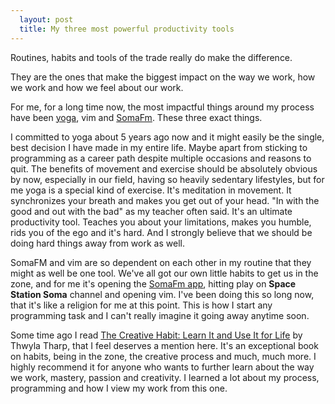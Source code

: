 ```yaml
---
  layout: post
  title: My three most powerful productivity tools
---
```


Routines, habits and tools of the trade really do make the difference.

They are the ones that make the biggest impact on the way we work, how we work and how we feel about our work.

For me, for a long time now, the most impactful things around my process have been <a href="https://en.wikipedia.org/wiki/Ashtanga_vinyasa_yoga">yoga</a>, vim and <a href="http://somafm.com/">SomaFm</a>. These three exact things.

I committed to yoga about 5 years ago now and it might easily be the single, best decision I have made in my entire life. Maybe apart from sticking to programming as a career path despite multiple occasions and reasons to quit. The benefits of movement and exercise should be absolutely obvious by now, especially in our field, having so heavily sedentary lifestyles, but for me yoga is a special kind of exercise. It's meditation in movement. It synchronizes your breath and makes you get out of your head. "In with the good and out with the bad" as my teacher often said. It's an ultimate productivity tool. Teaches you about your limitations, makes you humble, rids you of the ego and it's hard. And I strongly believe that we should be doing hard things away from work as well.

SomaFM and vim are so dependent on each other in my routine that they might as well be one tool. We've all got our own little habits to get us in the zone, and for me it's opening the <a href="https://itunes.apple.com/us/app/somafm-radio-player/id406262816?mt=8">SomaFm app</a>, hitting play on <strong>Space Station Soma</strong> channel and opening vim. I've been doing this so long now, that it's like a religion for me at this point. This is how I start any programming task and I can't really imagine it going away anytime soon.


Some time ago I read <a href="https://www.goodreads.com/book/show/254799.The_Creative_Habit">The Creative Habit: Learn It and Use It for Life</a> by Thwyla Tharp, that I feel deserves a mention here. It's an exceptional book on habits, being in the zone, the creative process and much, much more. I highly recommend it for anyone who wants to further learn about the way we work, mastery, passion and creativity. I learned a lot about my process, programming and how I view my work from this one.
